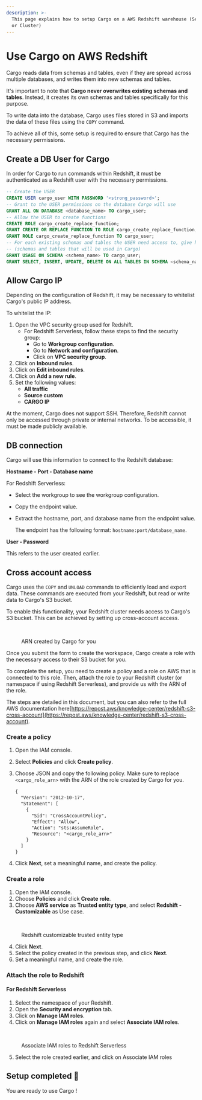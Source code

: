 ```yaml
---
description: >-
  This page explains how to setup Cargo on a AWS Redshift warehouse (Serverless
  or Cluster)
---
```


# Use Cargo on AWS Redshift

Cargo reads data from schemas and tables, even if they are spread across multiple databases, and writes them into new schemas and tables.

It's important to note that **Cargo never overwrites existing schemas and tables**. Instead, it creates its own schemas and tables specifically for this purpose.

To write data into the database, Cargo uses files stored in S3 and imports the data of these files using the `COPY` command.

To achieve all of this, some setup is required to ensure that Cargo has the necessary permissions.

## Create a DB User for Cargo

In order for Cargo to run commands within Redshift, it must be authenticated as a Redshift user with the necessary permissions.

```sql
-- Create the USER
CREATE USER cargo_user WITH PASSWORD '<strong_password>';
-- Grant to the USER permissions on the database Cargo will use
GRANT ALL ON DATABASE <database_name> TO cargo_user;
-- Allow the USER to create functions
CREATE ROLE cargo_create_replace_function;
GRANT CREATE OR REPLACE FUNCTION TO ROLE cargo_create_replace_function;
GRANT ROLE cargo_create_replace_function TO cargo_user;
-- For each existing schemas and tables the USER need access to, give him permissions
-- (schemas and tables that will be used in Cargo)
GRANT USAGE ON SCHEMA <schema_name> TO cargo_user;
GRANT SELECT, INSERT, UPDATE, DELETE ON ALL TABLES IN SCHEMA <schema_name> TO cargo_user;
```

## Allow Cargo IP

Depending on the configuration of Redshift, it may be necessary to whitelist Cargo's public IP address.

To whitelist the IP:

1. Open the VPC security group used for Redshift.
   * For Redshift Serverless, follow these steps to find the security group:
     * Go to **Workgroup configuration**.
     * Go to **Network and configuration**.
     * Click on **VPC security group**.
2. Click on **Inbound rules**.
3. Click on **Edit inbound rules**.
4. Click on **Add a new rule**.
5. Set the following values:
   * **All traffic**
   * **Source custom**
   * **CARGO IP**

At the moment, Cargo does not support SSH. Therefore, Redshift cannot only be accessed through private or internal networks. To be accessible, it must be made publicly available.

## DB connection

Cargo will use this information to connect to the Redshift database:

**Hostname - Port - Database name**

For Redshift Serverless:

* Select the workgroup to see the workgroup configuration.
* Copy the endpoint value.
*   Extract the hostname, port, and database name from the endpoint value.

    The endpoint has the following format: `hostname:port/database_name`.

**User - Password**

This refers to the user created earlier.

## Cross account access

Cargo uses the `COPY` and `UNLOAD` commands to efficiently load and export data. These commands are executed from your Redshift, but read or write data to Cargo's S3 bucket.

To enable this functionality, your Redshift cluster needs access to Cargo's S3 bucket. This can be achieved by setting up cross-account access.

<figure><img src=".gitbook/assets/Capture d’écran 2023-04-06 à 15.29.59.png" alt=""><figcaption><p>ARN created by Cargo for you</p></figcaption></figure>

Once you submit the form to create the workspace, Cargo create a role with the necessary access to their S3 bucket for you.

To complete the setup, you need to create a policy and a role on AWS that is connected to this role. Then, attach the role to your Redshift cluster (or namespace if using Redshift Serverless), and provide us with the ARN of the role.

The steps are detailed in this document, but you can also refer to the full AWS documentation here[https://repost.aws/knowledge-center/redshift-s3-cross-account](https://repost.aws/knowledge-center/redshift-s3-cross-account).

### Create a policy

1. Open the IAM console.
2. Select **Policies** and click **Create policy**.
3.  Choose JSON and copy the following policy. Make sure to replace `<cargo_role_arn>` with the ARN of the role created by Cargo for you.

    ```
    {
      "Version": "2012-10-17",
      "Statement": [
        {
          "Sid": "CrossAccountPolicy",
          "Effect": "Allow",
          "Action": "sts:AssumeRole",
          "Resource": "<cargo_role_arn>"
        }
      ]
    }

    ```
4. Click **Next**, set a meaningful name, and create the policy.

### Create a role

1. Open the IAM console.
2. Choose **Policies** and click **Create role**.
3. Choose **AWS service** as **Trusted entity type**, and select **Redshift - Customizable** as Use case.

<figure><img src=".gitbook/assets/Capture d’écran 2023-04-03 à 10.24.48.png" alt=""><figcaption><p>Redshift customizable trusted entity type</p></figcaption></figure>

4. Click **Next**.
5. Select the policy created in the previous step, and click **Next**.
6. Set a meaningful name, and create the role.

### Attach the role to Redshift

#### For Redshift Serverless

1. Select the namespace of your Redshift.
2. Open the **Security and encryption** tab.
3. Click on **Manage IAM roles**.
4. Click on **Manage IAM roles** again and select **Associate IAM roles**.

<figure><img src=".gitbook/assets/Capture d’écran 2023-04-03 à 10.35.07.png" alt=""><figcaption><p>Associate IAM roles to Redshift Serverless</p></figcaption></figure>

5. Select the role created earlier, and click on Associate IAM roles

## Setup completed 🎉

You are ready to use Cargo !

<figure><img src="https://media.giphy.com/media/U4DswrBiaz0p67ZweH/giphy.gif" alt=""><figcaption></figcaption></figure>

